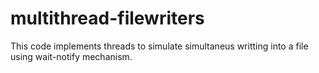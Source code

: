 # multithread-filewriters
This code implements threads to simulate simultaneus writting into a file using wait-notify mechanism.
